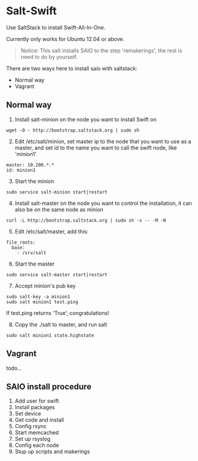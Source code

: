 Salt-Swift
====

Use SaltStack to install Swift-All-In-One.

Currently only works for Ubuntu 12.04 or above.

> Notice: This salt installs SAIO to the step 'remakerings', the rest is need to do by yourself.

There are two ways here to install saio with saltstack:
- Normal way
- Vagrant

Normal way 
----
1. Install salt-minion on the node you want to install Swift on

```
wget -O - http://bootstrap.saltstack.org | sudo sh

```

2. Edit /etc/salt/minion, set master ip to the node that you want to use as a master, and set id to the name you want to call the swift node, like 'minion1'

```
master: 10.200.*.*
id: minion1
```

3. Start the minion

```
sudo service salt-minion start|restart
```

4. Install salt-master on the node you want to control the installation, it can also be on the same node as minion

```
curl -L http://bootstrap.saltstack.org | sudo sh -s -- -M -N
```

5. Edit /etc/salt/master, add this:

```
file_roots:
  base:
    - /srv/salt
```

6. Start the master

```
sudo service salt-master start|restart
```

7. Accept minion's pub key

```
sudo salt-key -a minion1
sudo salt minion1 test.ping
```

If test.ping returns 'True', congratulations!

8. Copy the ./salt to master, and run salt

```
sudo salt minion1 state.highstate
```

Vagrant 
----
todo...


SAIO install procedure
----
1. Add user for swift
2. Install packages
3. Set device
4. Get code and install
5. Config rsync
6. Start memcached
7. Set up rsyslog
8. Config each node
9. Stup up scripts and makerings
